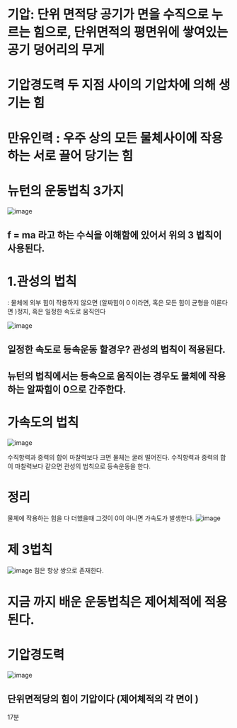 # 기압: 단위 면적당 공기가 면을 수직으로 누르는 힘으로, 단위면적의 평면위에 쌓여있는 공기 덩어리의 무게

# 기압경도력 두 지점 사이의 기압차에 의해 생기는 힘

# 만유인력 :  우주 상의 모든 물체사이에 작용하는 서로 끌어 당기는 힘

 # 뉴턴의 운동법칙 3가지
 ![image](https://user-images.githubusercontent.com/73323188/126995613-e6932a90-a62b-4f03-aaf4-7baa11278fb4.png)

## f = ma 라고 하는 수식을 이해함에 있어서 위의 3 법칙이 사용된다.


# 1.관성의 법칙 
: 물체에 외부 힘이 작용하지 않으면 (알짜힘이 0 이라면, 혹은 모든 힘이 균형을 이룬다면 )정지, 혹은 일정한 속도로 움직인다

![image](https://user-images.githubusercontent.com/73323188/126996161-77a54b0a-039b-4734-a865-661b2bdff45c.png)

## 일정한 속도로 등속운동 할경우? 관성의 법칙이 적용된다.
## 뉴턴의 법칙에서는 등속으로 움직이는 경우도 물체에 작용하는 알짜힘이 0으로 간주한다.

# 가속도의 법칙 
![image](https://user-images.githubusercontent.com/73323188/126998683-f3b74af8-554a-41ff-b22d-f4bddf9dc4b1.png)

수직항력과 중력의 합이 마찰력보다 크면 물체는 굴러 떨어진다.
수직항력과 중력의 합이 마찰력보다 같으면 관성의 법칙으로 등속운동을 한다.


# 정리

물체에 작용하는 힘을 다 더했을때 그것이 0이 아니면 가속도가 발생한다.
![image](https://user-images.githubusercontent.com/73323188/126999132-6555102b-4722-4949-817b-f88d5a388ed2.png)

# 제 3법칙 
![image](https://user-images.githubusercontent.com/73323188/126999399-4dea9eb4-b923-4b95-9bcd-4e0c8d073123.png)
힘은 항상 쌍으로 존재한다.

 # 지금 까지 배운 운동법칙은 제어체적에 적용된다.
 
 # 기압경도력
 ![image](https://user-images.githubusercontent.com/73323188/127000139-f7b0f007-d978-4701-bdc1-5ebd29d3638e.png)

 ## 단위면적당의 힘이 기압이다  (제어체적의 각 면이 )
 
 17분 
